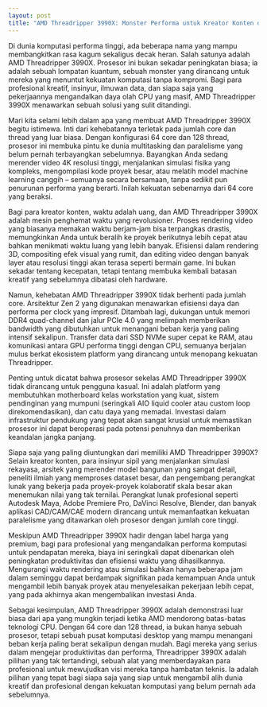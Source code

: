 ```yaml
---
layout: post
title: "AMD Threadripper 3990X: Monster Performa untuk Kreator Konten dan Profesional"
---
```


Di dunia komputasi performa tinggi, ada beberapa nama yang mampu membangkitkan rasa kagum sekaligus decak heran. Salah satunya adalah AMD Threadripper 3990X. Prosesor ini bukan sekadar peningkatan biasa; ia adalah sebuah lompatan kuantum, sebuah monster yang dirancang untuk mereka yang menuntut kekuatan komputasi tanpa kompromi. Bagi para profesional kreatif, insinyur, ilmuwan data, dan siapa saja yang pekerjaannya mengandalkan daya olah CPU yang masif, AMD Threadripper 3990X menawarkan sebuah solusi yang sulit ditandingi.

Mari kita selami lebih dalam apa yang membuat AMD Threadripper 3990X begitu istimewa. Inti dari kehebatannya terletak pada jumlah core dan thread yang luar biasa. Dengan konfigurasi 64 core dan 128 thread, prosesor ini membuka pintu ke dunia multitasking dan paralelisme yang belum pernah terbayangkan sebelumnya. Bayangkan Anda sedang merender video 4K resolusi tinggi, menjalankan simulasi fisika yang kompleks, mengompilasi kode proyek besar, atau melatih model machine learning canggih – semuanya secara bersamaan, tanpa sedikit pun penurunan performa yang berarti. Inilah kekuatan sebenarnya dari 64 core yang beraksi.

Bagi para kreator konten, waktu adalah uang, dan AMD Threadripper 3990X adalah mesin penghemat waktu yang revolusioner. Proses rendering video yang biasanya memakan waktu berjam-jam bisa terpangkas drastis, memungkinkan Anda untuk beralih ke proyek berikutnya lebih cepat atau bahkan menikmati waktu luang yang lebih banyak. Efisiensi dalam rendering 3D, compositing efek visual yang rumit, dan editing video dengan banyak layer atau resolusi tinggi akan terasa seperti bermain game. Ini bukan sekadar tentang kecepatan, tetapi tentang membuka kembali batasan kreatif yang sebelumnya dibatasi oleh hardware.

Namun, kehebatan AMD Threadripper 3990X tidak berhenti pada jumlah core. Arsitektur Zen 2 yang digunakan menawarkan efisiensi daya dan performa per clock yang impresif. Ditambah lagi, dukungan untuk memori DDR4 quad-channel dan jalur PCIe 4.0 yang melimpah memberikan bandwidth yang dibutuhkan untuk menangani beban kerja yang paling intensif sekalipun. Transfer data dari SSD NVMe super cepat ke RAM, atau komunikasi antara GPU performa tinggi dengan CPU, semuanya berjalan mulus berkat ekosistem platform yang dirancang untuk menopang kekuatan Threadripper.

Penting untuk dicatat bahwa prosesor sekelas AMD Threadripper 3990X tidak dirancang untuk pengguna kasual. Ini adalah platform yang membutuhkan motherboard kelas workstation yang kuat, sistem pendinginan yang mumpuni (seringkali AIO liquid cooler atau custom loop direkomendasikan), dan catu daya yang memadai. Investasi dalam infrastruktur pendukung yang tepat akan sangat krusial untuk memastikan prosesor ini dapat beroperasi pada potensi penuhnya dan memberikan keandalan jangka panjang.

Siapa saja yang paling diuntungkan dari memiliki AMD Threadripper 3990X? Selain kreator konten, para insinyur sipil yang menjalankan simulasi rekayasa, arsitek yang merender model bangunan yang sangat detail, peneliti ilmiah yang memproses dataset besar, dan pengembang perangkat lunak yang bekerja pada proyek-proyek kolaboratif skala besar akan menemukan nilai yang tak ternilai. Perangkat lunak profesional seperti Autodesk Maya, Adobe Premiere Pro, DaVinci Resolve, Blender, dan banyak aplikasi CAD/CAM/CAE modern dirancang untuk memanfaatkan kekuatan paralelisme yang ditawarkan oleh prosesor dengan jumlah core tinggi.

Meskipun AMD Threadripper 3990X hadir dengan label harga yang premium, bagi para profesional yang mengandalkan performa komputasi untuk pendapatan mereka, biaya ini seringkali dapat dibenarkan oleh peningkatan produktivitas dan efisiensi waktu yang dihasilkannya. Mengurangi waktu rendering atau simulasi bahkan hanya beberapa jam dalam seminggu dapat berdampak signifikan pada kemampuan Anda untuk mengambil lebih banyak proyek atau menyelesaikan pekerjaan lebih cepat, yang pada akhirnya akan mengembalikan investasi Anda.

Sebagai kesimpulan, AMD Threadripper 3990X adalah demonstrasi luar biasa dari apa yang mungkin terjadi ketika AMD mendorong batas-batas teknologi CPU. Dengan 64 core dan 128 thread, ia bukan hanya sebuah prosesor, tetapi sebuah pusat komputasi desktop yang mampu menangani beban kerja paling berat sekalipun dengan mudah. Bagi mereka yang serius dalam mengejar produktivitas dan performa, Threadripper 3990X adalah pilihan yang tak tertandingi, sebuah alat yang memberdayakan para profesional untuk mewujudkan visi mereka tanpa hambatan teknis. Ia adalah pilihan yang tepat bagi siapa saja yang siap untuk mengambil alih dunia kreatif dan profesional dengan kekuatan komputasi yang belum pernah ada sebelumnya.
